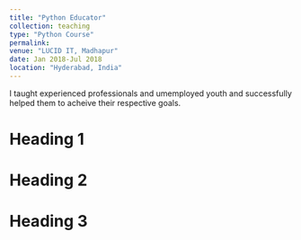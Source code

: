 ```yaml
---
title: "Python Educator"
collection: teaching
type: "Python Course"
permalink: 
venue: "LUCID IT, Madhapur"
date: Jan 2018-Jul 2018
location: "Hyderabad, India"
---
```

I taught experienced professionals and umemployed youth and successfully helped them to acheive their respective goals.


Heading 1
======

Heading 2
======

Heading 3
======
